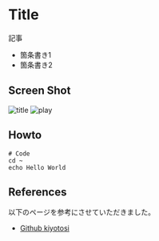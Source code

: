 Title
======================

記事
- 箇条書き1
- 箇条書き2

## Screen Shot
![title](https://user-images.githubusercontent.com/19776716/122664420-3a890280-d1dc-11eb-887f-080e37a80d5e.png)
![play](https://user-images.githubusercontent.com/19776716/122664440-60aea280-d1dc-11eb-875a-109a6e483b56.png)

## Howto

    # Code
    cd ~
    echo Hello World

## References
以下のページを参考にさせていただきました。
- [Github kiyotosi](https://xxxxx/)

